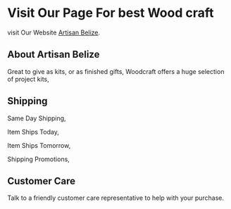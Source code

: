 # Visit Our Page For best Wood craft

visit Our Website [Artisan Belize](https://artisan-belize.web.app/).

## About Artisan Belize

Great to give as kits, or as finished gifts, Woodcraft offers a huge selection of project kits,

## Shipping
Same Day Shipping,

Item Ships Today,

Item Ships Tomorrow,

Shipping Promotions,

## Customer Care
Talk to a friendly customer care representative to help with your purchase.
